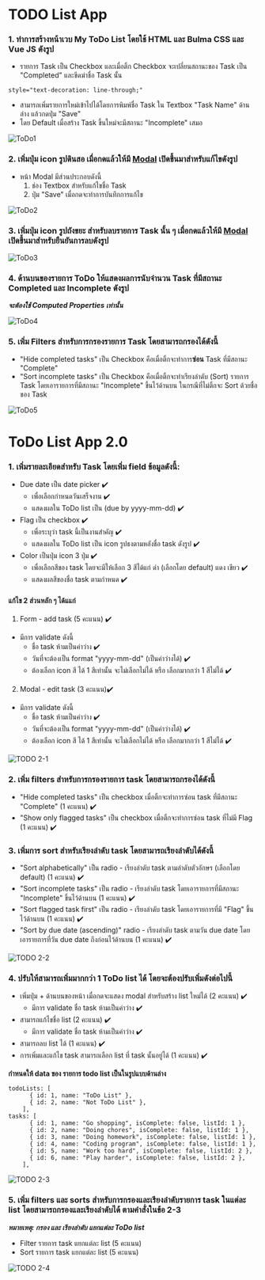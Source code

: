 # TODO List App

### 1. ทำการสร้างหน้าเวบ My ToDo List โดยใช้ HTML และ Bulma CSS และ Vue JS ดังรูป
- รายการ Task เป็น Checkbox และเมื่อติ้ก Checkbox จะเปลี่ยนสถานะของ Task เป็น "Completed" และขีดฆ่าชื่อ Task นั้น
```
style="text-decoration: line-through;"
```
- สามารถเพิ่มรายการใหม่เข้าไปได้โดยการพิมพ์ชื่อ Task ใน Textbox "Task Name" ด้านล่าง แล้วกดปุ่ม "Save"
- โดย Default เมื่อสร้าง Task ขึ้นใหม่จะมีสถานะ "Incomplete" เสมอ

![ToDo1](https://github.com/bundit-it/MINI-PROJECT/blob/main/todo1.png)

### 2. เพิ่มปุ่ม icon รูปดินสอ เมื่อกดแล้วให้มี [Modal](https://bulma.io/documentation/components/modal/) เปิดขึ้นมาสำหรับแก้ไขดังรูป
- หน้า Modal มีส่วนประกอบดังนี้
  1. ช่อง Textbox สำหรับแก้ไขชื่อ Task
  2. ปุ่ม "Save" เมื่อกดจะทำการบันทึกการแก้ไข

![ToDo2](https://github.com/bundit-it/MINI-PROJECT/blob/main/todo2.png)

### 3. เพิ่มปุ่ม icon รูปถังขยะ สำหรับลบรายการ Task นั้น ๆ เมื่อกดแล้วให้มี [Modal](https://bulma.io/documentation/components/modal/) เปิดขึ้นมาสำหรับยืนยันการลบดังรูป

![ToDo3](https://github.com/bundit-it/MINI-PROJECT/blob/main/todo3.png)

### 4. ด้านบนของรายการ ToDo ให้แสดงผลการนับจำนวน Task ที่มีสถานะ Completed และ Incomplete ดังรูป
***จะต้องใช้ Computed Properties เท่านั้น***

![ToDo4](https://github.com/bundit-it/MINI-PROJECT/blob/main/todo4.png)

### 5. เพิ่ม Filters สำหรับการกรองรายการ Task โดยสามารถกรองได้ดังนี้
- "Hide completed tasks" เป็น Checkbox คือเมื่อติ้กจะทำการ**ซ่อน** Task ที่มีสถานะ "Complete"
- "Sort incomplete tasks" เป็น Checkbox คือเมื่อติ้กจะทำเรียงลำดับ (Sort) รายการ Task โดยเอารายการที่มีสถานะ "Incomplete" ขึ้นไว้ด้านบน ในกรณีที่ไม่ติ้กจะ Sort ด้วยชื่อของ Task

![ToDo5](https://github.com/bundit-it/MINI-PROJECT/blob/main/todo5.png)


# ToDo List App 2.0
### 1. เพิ่มรายละเอียดสำหรับ Task โดยเพิ่ม field ข้อมูลดังนี้:
- Due date เป็น date picker ✔️
  - เพื่อเลือกกำหนดวันเสร็จงาน ✔️
  - แสดงผลใน ToDo list เป็น (due by yyyy-mm-dd) ✔️
- Flag เป็น checkbox ✔️
  - เพื่อระบุว่า task นี้เป็นงานสำคัญ ✔️
  - แสดงผลใน ToDo list เป็น icon รูปธงตามหลังชื่อ task ดังรูป ✔️
- Color เป็นปุ่ม icon 3 ปุ่ม ✔️
  - เพื่อเลือกสีของ task โดยจะมีให้เลือก 3 สีได้แก่ ดำ (เลือกโดย default) แดง เขียว ✔️
  - แสดงผลสีของชื่อ task ตามกำหนด ✔️

#### แก้ไข 2 ส่วนหลัก ๆ ได้แแก่ 
1. Form - add task (5 คะแนน) ✔️
  - มีการ validate ดังนี้
    - ชื่อ task ห้ามเป็นค่าว่าง ✔️
    - วันที่จะต้องเป็น format "yyyy-mm-dd" (เป็นค่าว่างได้) ✔️
    - ต้องเลือก icon สี ได้ 1 สีเท่านั้น จะไม่เลือกไม่ได้ หรือ เลือกมากกว่า 1 สีไม่ได้ ✔️
2. Modal - edit task (3 คะแนน)✔️
  - มีการ validate ดังนี้
    - ชื่อ task ห้ามเป็นค่าว่าง ✔️
    - วันที่จะต้องเป็น format "yyyy-mm-dd" (เป็นค่าว่างได้) ✔️
    - ต้องเลือก icon สี ได้ 1 สีเท่านั้น จะไม่เลือกไม่ได้ หรือ เลือกมากกว่า 1 สีไม่ได้ ✔️

![TODO 2-1](https://github.com/it-web-pro/MINI-PROJECT-2/blob/main/TODO%202-1.png)

### 2. เพิ่ม filters สำหรับการกรองรายการ task โดยสามารถกรองได้ดังนี้
- "Hide completed tasks" เป็น checkbox เมื่อติ้กจะทำการซ่อน task ที่มีสถานะ "Complete" (1 คะแนน) ✔️
- "Show only flagged tasks" เป็น checkbox เมื่อติ้กจะทำการซ่อน task ที่ไม่มี Flag (1 คะแนน) ✔️

### 3. เพิ่มการ sort สำหรับเรียงลำดับ task โดยสามารถเรียงลำดับได้ดังนี้ 
- "Sort alphabetically" เป็น radio - เรียงลำดับ task ตามลำดับตัวอักษร (เลือกโดย default) (1 คะแนน) ✔️
- "Sort incomplete tasks" เป็น radio - เรียงลำดับ task โดยเอารายการที่มีสถานะ "Incomplete" ขึ้นไว้ด้านบน (1 คะแนน) ✔️
- "Sort flagged task first" เป็น radio - เรียงลำดับ task โดยเอารายการที่มี "Flag" ขึ้นไว้ด้านบน (1 คะแนน) ✔️
- "Sort by due date (ascending)" radio - เรียงลำดับ task ตามวัน due date โดยเอารายการที่วัน due date ถึงก่อนไว้ด้านบน (1 คะแนน) ✔️

![TODO 2-2](https://github.com/it-web-pro/MINI-PROJECT-2/blob/main/TODO%202-2.png)

### 4. ปรับให้สามารถเพิ่มมากกว่า 1 ToDo list ได้ โดยจะต้องปรับเพิ่มดังต่อไปนี้
- เพิ่มปุ่ม + ด้านบนของหน้า เมื่อกดจะแสดง modal สำหรับสร้าง list ใหม่ได้ (2 คะแนน) ✔️
  - มีการ validate ชื่อ task ห้ามเป็นค่าว่าง ✔️
- สามารถแก้ไขชื่อ list (2 คะแนน) ✔️
  - มีการ validate ชื่อ task ห้ามเป็นค่าว่าง ✔️
- สามารถลบ list ได้ (1 คะแนน) ✔️
- การเพิ่มและแก้ไข task สามารถเลือก list ที่ task นั้นอยู่ได้ (1 คะแนน) ✔️

**กำหนดให้ data ของ รายการ todo list เป็นในรูปแบบด้านล่าง**
```
todoLists: [
      { id: 1, name: "ToDo List" },
      { id: 2, name: "Not ToDo List" },
    ],
tasks: [
      { id: 1, name: "Go shopping", isComplete: false, listId: 1 },
      { id: 2, name: "Doing chores", isComplete: false, listId: 1 },
      { id: 3, name: "Doing homework", isComplete: false, listId: 1 },
      { id: 4, name: "Coding program", isComplete: false, listId: 1 },
      { id: 5, name: "Work too hard", isComplete: false, listId: 2 },
      { id: 6, name: "Play harder", isComplete: false, listId: 2 },
    ],
```

![TODO 2-3](https://github.com/it-web-pro/MINI-PROJECT-2/blob/main/TODO%202-3.png)

### 5. เพิ่ม filters และ sorts สำหรับการกรองและเรียงลำดับรายการ task ในแต่ละ list โดยสามารถกรองและเรียงลำดับได้ ตามคำสั่งในข้อ 2-3
**_หมายเหตุ: กรอง และ เรียงลำดับ แยกแต่ละ ToDo list_**
- Filter รายการ task แยกแต่ละ list (5 คะแนน)
- Sort รายการ task แยกแต่ละ list (5 คะแนน)

![TODO 2-4](https://github.com/it-web-pro/MINI-PROJECT-2/blob/main/TODO%202-4.png)



